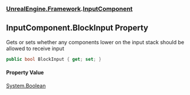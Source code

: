 ### [UnrealEngine.Framework](./UnrealEngine-Framework.md 'UnrealEngine.Framework').[InputComponent](./InputComponent.md 'UnrealEngine.Framework.InputComponent')
## InputComponent.BlockInput Property
Gets or sets whether any components lower on the input stack should be allowed to receive input  
```csharp
public bool BlockInput { get; set; }
```
#### Property Value
[System.Boolean](https://docs.microsoft.com/en-us/dotnet/api/System.Boolean 'System.Boolean')  
